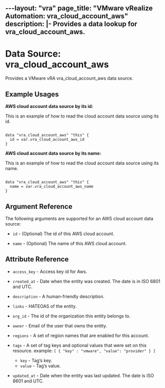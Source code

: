 ---layout: "vra"
page_title: "VMware vRealize Automation: vra_cloud_account_aws"
description: |-
  Provides a data lookup for vra_cloud_account_aws.
---

# Data Source: vra\_cloud\_account\_aws

Provides a VMware vRA vra_cloud_account_aws data source.

## Example Usages

**AWS cloud account data source by its id:**

This is an example of how to read the cloud account data source using its id.

```hcl

data "vra_cloud_account_aws" "this" {
  id = var.vra_cloud_account_aws_id
}

```

**AWS cloud account data source by its name:**

This is an example of how to read the cloud account data source using its name.

```hcl

data "vra_cloud_account_aws" "this" {
  name = var.vra_cloud_account_aws_name
}

```



## Argument Reference

The following arguments are supported for an AWS cloud account data source:

* `id` - (Optional) The id of this AWS cloud account.

* `name` - (Optional) The name of this AWS cloud account.

## Attribute Reference

* `access_key` - Access key id for Aws.

* `created_at` - Date when the entity was created. The date is in ISO 6801 and UTC.

* `description` - A human-friendly description.

* `links` - HATEOAS of the entity.

* `org_id` - The id of the organization this entity belongs to.

* `owner` - Email of the user that owns the entity.

* `regions` - A set of region names that are enabled for this account.

* `tags` - A set of tag keys and optional values that were set on this resource.
example: `[ { "key" : "vmware", "value": "provider" } ]`
  * `key` - Tag’s key.
  * `value` - Tag’s value.

* `updated_at` - Date when the entity was last updated. The date is ISO 8601 and UTC.

